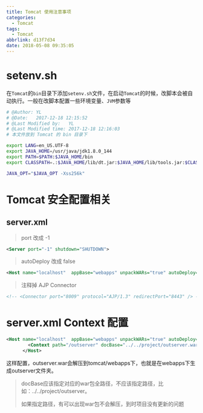 ```yaml
---
title: Tomcat 使用注意事项
categories:
  - Tomcat
tags:
  - Tomcat
abbrlink: d13f7d34
date: 2018-05-08 09:35:05
---
```


# setenv.sh

在`Tomcat`的`bin`目录下添加`setenv.sh`文件，在启动`Tomcat`的时候，改脚本会被自动执行。一般在改脚本配置一些环境变量、`JVM`参数等

```sh
# @Author: YL
# @Date:   2017-12-18 12:15:52
# @Last Modified by:   YL
# @Last Modified time: 2017-12-18 12:16:03
# 本文件放到 Tomcat 的 bin 目录下

export LANG=en_US.UTF-8
export JAVA_HOME=/usr/java/jdk1.8.0_144
export PATH=$PATH:$JAVA_HOME/bin
export CLASSPATH=.:$JAVA_HOME/lib/dt.jar:$JAVA_HOME/lib/tools.jar:$CLASSPATH

JAVA_OPT="$JAVA_OPT -Xss256k"
```



<!-- more -->



# Tomcat 安全配置相关

## server.xml

> port 改成 -1

```xml
<Server port="-1" shutdown="SHUTDOWN">
```



> autoDeploy 改成 false

```xml
<Host name="localhost"  appBase="webapps" unpackWARs="true" autoDeploy="false">
```



> 注释掉 AJP Connector

```xml
<!-- <Connector port="8009" protocol="AJP/1.3" redirectPort="8443" /> -->
```



# server.xml Context 配置


```xml
<Host name="localhost"  appBase="webapps" unpackWARs="true" autoDeploy="false">
		<Context path="/outserver" docBase="../../project/outserver.war" privileged="true" reloadable="false" />
      </Host>
```

这样配置，outserver.war会解压到tomcat/webapps下，也就是在webapps下生成outserver文件夹。

>  docBase应该指定对应的war包全路径，不应该指定路径，比如：../../project/outserver。
>
> 如果指定路径，有可以出现war包不会解压，到时项目没有更新的问题

